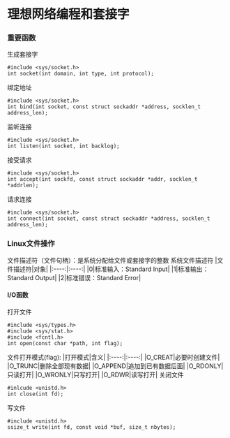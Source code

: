 # 理想网络编程和套接字
### 重要函数
生成套接字
```
#include <sys/socket.h>
int socket(int domain, int type, int protocol);
```
绑定地址
```
#include <sys/socket.h>
int bind(int socket, const struct sockaddr *address, socklen_t address_len);
```
监听连接
```
#include <sys/socket.h>
int listen(int socket, int backlog);
```
接受请求
```
#include <sys/socket.h>
int accept(int sockfd, const struct sockaddr *addr, socklen_t *addrlen);
```
请求连接
```
#include <sys/socket.h>
int connect(int socket, const struct sockaddr *address, socklen_t address_len);
```

### Linux文件操作
文件描述符（文件句柄）：是系统分配给文件或套接字的整数
系统文件描述符
|文件描述符|对象|
|:----:|:----:|
|0|标准输入：Standard Input|
|1|标准输出：Standard Output|
|2|标准错误：Standard Error|
#### I/O函数
打开文件
```
#include <sys/types.h>
#include <sys/stat.h>
#include <fcntl.h>
int open(const char *path, int flag);
```
文件打开模式(flag):
|打开模式|含义|
|:----:|:----:|
|O_CREAT|必要时创建文件|
|O_TRUNC|删除全部现有数据|
|O_APPEND|追加到已有数据后面|
|O_RDONLY|只读打开|
|O_WRONLY|只写打开|
|O_RDWR|读写打开|
关闭文件
```
#inlcude <unistd.h>
int close(int fd);
```
写文件
```
#include <unistd.h>
ssize_t write(int fd, const void *buf, size_t nbytes);
```

